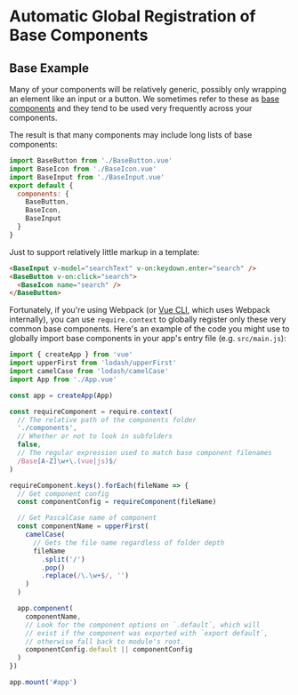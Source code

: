 # Automatic Global Registration of Base Components

## Base Example

Many of your components will be relatively generic, possibly only wrapping an element like an input or a button. We sometimes refer to these as [base components](../style-guide/#Base-component-names-strongly-recommended) and they tend to be used very frequently across your components.

The result is that many components may include long lists of base components:

```js
import BaseButton from './BaseButton.vue'
import BaseIcon from './BaseIcon.vue'
import BaseInput from './BaseInput.vue'
export default {
  components: {
    BaseButton,
    BaseIcon,
    BaseInput
  }
}
```

Just to support relatively little markup in a template:

```html
<BaseInput v-model="searchText" v-on:keydown.enter="search" />
<BaseButton v-on:click="search">
  <BaseIcon name="search" />
</BaseButton>
```

Fortunately, if you're using Webpack (or [Vue CLI](https://github.com/vuejs/vue-cli), which uses Webpack internally), you can use `require.context` to globally register only these very common base components. Here's an example of the code you might use to globally import base components in your app's entry file (e.g. `src/main.js`):

```js
import { createApp } from 'vue'
import upperFirst from 'lodash/upperFirst'
import camelCase from 'lodash/camelCase'
import App from './App.vue'

const app = createApp(App)

const requireComponent = require.context(
  // The relative path of the components folder
  './components',
  // Whether or not to look in subfolders
  false,
  // The regular expression used to match base component filenames
  /Base[A-Z]\w+\.(vue|js)$/
)

requireComponent.keys().forEach(fileName => {
  // Get component config
  const componentConfig = requireComponent(fileName)

  // Get PascalCase name of component
  const componentName = upperFirst(
    camelCase(
      // Gets the file name regardless of folder depth
      fileName
        .split('/')
        .pop()
        .replace(/\.\w+$/, '')
    )
  )

  app.component(
    componentName,
    // Look for the component options on `.default`, which will
    // exist if the component was exported with `export default`,
    // otherwise fall back to module's root.
    componentConfig.default || componentConfig
  )
})

app.mount('#app')
```
